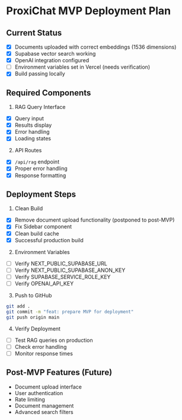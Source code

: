 # ProxiChat MVP Deployment Plan

## Current Status
- [x] Documents uploaded with correct embeddings (1536 dimensions)
- [x] Supabase vector search working
- [x] OpenAI integration configured
- [ ] Environment variables set in Vercel (needs verification)
- [x] Build passing locally

## Required Components
1. RAG Query Interface
- [x] Query input
- [x] Results display
- [x] Error handling
- [x] Loading states

2. API Routes
- [x] `/api/rag` endpoint
- [x] Proper error handling
- [x] Response formatting

## Deployment Steps
1. Clean Build
- [x] Remove document upload functionality (postponed to post-MVP)
- [x] Fix Sidebar component
- [x] Clean build cache
- [x] Successful production build

2. Environment Variables
- [ ] Verify NEXT_PUBLIC_SUPABASE_URL
- [ ] Verify NEXT_PUBLIC_SUPABASE_ANON_KEY
- [ ] Verify SUPABASE_SERVICE_ROLE_KEY
- [ ] Verify OPENAI_API_KEY

3. Push to GitHub
```bash
git add .
git commit -m "feat: prepare MVP for deployment"
git push origin main
```

4. Verify Deployment
- [ ] Test RAG queries on production
- [ ] Check error handling
- [ ] Monitor response times

## Post-MVP Features (Future)
- Document upload interface
- User authentication
- Rate limiting
- Document management
- Advanced search filters 